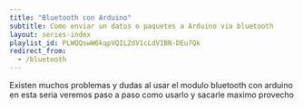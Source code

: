 ```yaml
---
title: "Bluetooth con Arduino"
subtitle: Como enviar un datos o paquetes a Arduino via bluetooth
layout: series-index
playlist_id: PLWQQswW6kqpVQILZdV1cLdVIBN-DEu7Qk
redirect_from:
  - /bluetooth
---
```


Existen muchos problemas y dudas al usar el modulo bluetooth con arduino en esta seria veremos paso a paso como usarlo y sacarle maximo provecho
